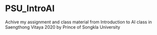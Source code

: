 # PSU_IntroAI

Achive my assignment and class material from Introduction to AI class in Saengthong Vitaya 2020 by Prince of Songkla University
